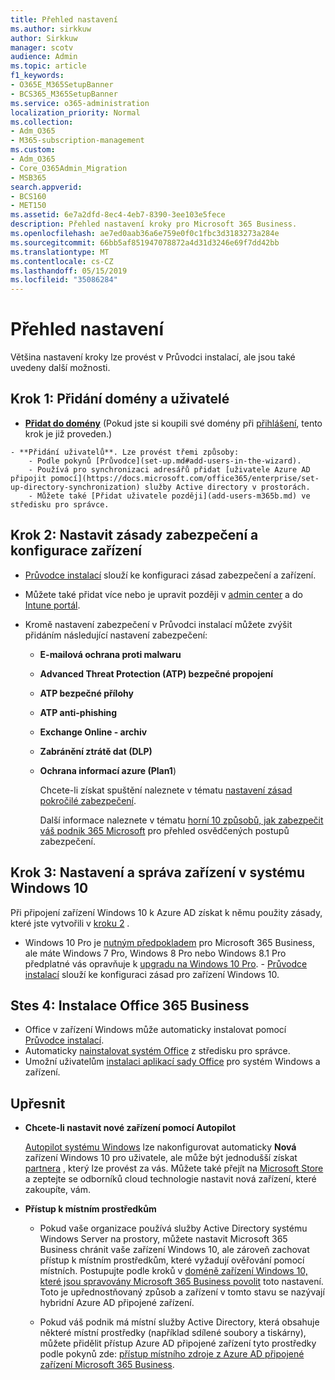 ```yaml
---
title: Přehled nastavení
ms.author: sirkkuw
author: Sirkkuw
manager: scotv
audience: Admin
ms.topic: article
f1_keywords:
- O365E_M365SetupBanner
- BCS365_M365SetupBanner
ms.service: o365-administration
localization_priority: Normal
ms.collection:
- Adm_O365
- M365-subscription-management
ms.custom:
- Adm_O365
- Core_O365Admin_Migration
- MSB365
search.appverid:
- BCS160
- MET150
ms.assetid: 6e7a2dfd-8ec4-4eb7-8390-3ee103e5fece
description: Přehled nastavení kroky pro Microsoft 365 Business.
ms.openlocfilehash: ae7ed0aab36a6e759e0f0c1fbc3d3183273a284e
ms.sourcegitcommit: 66bb5af851947078872a4d31d3246e69f7dd42bb
ms.translationtype: MT
ms.contentlocale: cs-CZ
ms.lasthandoff: 05/15/2019
ms.locfileid: "35086284"
---
```

# <a name="overview-of-setup"></a>Přehled nastavení

Většina nastavení kroky lze provést v Průvodci instalací, ale jsou také uvedeny další možnosti.


## <a name="step-1-add-your-domain-and-users"></a>Krok 1: Přidání domény a uživatelé

   - **[Přidat do domény](set-up.md#add-your-domain-to-personalize-sign-in)** (Pokud jste si koupili své domény při [přihlášení](sign-up.md), tento krok je již proveden.)

    - **Přidání uživatelů**. Lze provést třemi způsoby:
        - Podle pokynů [Průvodce](set-up.md#add-users-in-the-wizard).
        - Používá pro synchronizaci adresářů přidat [uživatele Azure AD připojit pomocí](https://docs.microsoft.com/office365/enterprise/set-up-directory-synchronization) služby Active directory v prostorách.
        - Můžete také [Přidat uživatele později](add-users-m365b.md) ve středisku pro správce.
## <a name="step-2-set-up-security-policies-and-configure-devices"></a>Krok 2: Nastavit zásady zabezpečení a konfigurace zařízení 

  - [Průvodce instalací](set-up.md#set-up-security-policies-and-device-configurations) slouží ke konfiguraci zásad zabezpečení a zařízení. 
  - Můžete také přidat více nebo je upravit později v [admin center](view-policies-and-devices.md) a do [Intune portál](https://docs.microsoft.com/intune/tutorial-walkthrough-intune-portal).
  - Kromě nastavení zabezpečení v Průvodci instalací můžete zvýšit přidáním následující nastavení zabezpečení:

      - **E-mailová ochrana proti malwaru**
      - **Advanced Threat Protection (ATP) bezpečné propojení**
      - **ATP bezpečné přílohy**
      - **ATP anti-phishing**
      - **Exchange Online - archiv**
      - **Zabránění ztrátě dat (DLP)**
      - **Ochrana informací azure (Plan1**)

          Chcete-li získat spuštění naleznete v tématu [nastavení zásad pokročilé zabezpečení](set-up-advanced-security.md).

        Další informace naleznete v tématu [horní 10 způsobů, jak zabezpečit váš podnik 365 Microsoft](https://docs.microsoft.com/office365/admin/security-and-compliance/secure-your-business-data) pro přehled osvědčených postupů zabezpečení.

## <a name="step-3-set-up-and-manage-windows-10-devices"></a>Krok 3: Nastavení a správa zařízení v systému Windows 10

   Při připojení zařízení Windows 10 k Azure AD získat k němu použity zásady, které jste vytvořili v [kroku 2](#step-2-set-up-security-policies-and-configure-devices) .

   - Windows 10 Pro je [nutným předpokladem](pre-requisites-for-data-protection.md) pro Microsoft 365 Business, ale máte Windows 7 Pro, Windows 8 Pro nebo Windows 8.1 Pro předplatné vás opravňuje k [upgradu na Windows 10 Pro](https://docs.microsoft.com/microsoft-365/business/upgrade-to-windows-pro-creators-update).
    - [Průvodce instalací](set-up.md#set-up-security-policies-and-device-configurations) slouží ke konfiguraci zásad pro zařízení Windows 10.

## <a name="stes-4-install-office-365-business"></a>Stes 4: Instalace Office 365 Business
- Office v zařízení Windows může automaticky instalovat pomocí [Průvodce instalací](set-up.md#deploy-office-365-client-apps).
- Automaticky [nainstalovat systém Office](auto-install-or-uninstall-office.md) z středisku pro správce.
- Umožní uživatelům [instalaci aplikací sady Office](https://docs.microsoft.com/office365/admin/setup/install-applications) pro systém Windows a zařízení.
     
## <a name="advanced"></a>Upřesnit
- **Chcete-li nastavit nové zařízení pomocí Autopilot**
            
     [Autopilot systému Windows](add-autopilot-devices-and-profile.md) lze nakonfigurovat automaticky **Nová** zařízení Windows 10 pro uživatele, ale může být jednodušší získat [partnera](https://www.microsoft.com/solution-providers/search) , který lze provést za vás. Můžete také přejít na [Microsoft Store](https://go.microsoft.com/fwlink/?linkid=874598) a zeptejte se odborníků cloud technologie nastavit nová zařízení, které zakoupíte, vám.

- **Přístup k místním prostředkům**

     - Pokud vaše organizace používá služby Active Directory systému Windows Server na prostory, můžete nastavit Microsoft 365 Business chránit vaše zařízení Windows 10, ale zároveň zachovat přístup k místním prostředkům, které vyžadují ověřování pomocí místních. Postupujte podle kroků v [doméně zařízení Windows 10, které jsou spravovány Microsoft 365 Business povolit](manage-windows-devices.md) toto nastavení. Toto je upřednostňovaný způsob a zařízení v tomto stavu se nazývají hybridní Azure AD připojené zařízení.

    - Pokud váš podnik má místní služby Active Directory, která obsahuje některé místní prostředky (například sdílené soubory a tiskárny), můžete přidělit přístup Azure AD připojené zařízení tyto prostředky podle pokynů zde: [přístup místního zdroje z Azure AD připojené zařízení Microsoft 365 Business](access-resources.md).

  